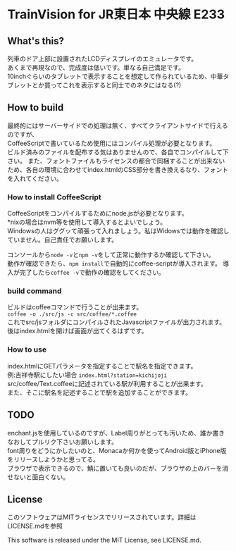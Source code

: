 # TrainVision for JR東日本 中央線 E233

## What's this?
列車のドア上部に設置されたLCDディスプレイのエミュレータです。  
あくまで再現なので、完成度は低いです。単なる自己満足です。  
10inchぐらいのタブレットで表示することを想定して作られているため、中華タブレットとか買ってこれを表示すると同士でのネタにはなる(?)	

## How to build
最終的にはサーバーサイドでの処理は無く、すべてクライアントサイドで行えるのですが、  
CoffeeScriptで書いているため使用にはコンパイル処理が必要となります。  
ビルド済みのファイルを配布する気はありませんので、各自でコンパイルして下さい。
また、フォントファイルもライセンスの都合で同梱することが出来ないため、各自の環境に合わせてindex.htmlのCSS部分を書き換えるなり、フォントを入れてください。  

### How to install CoffeeScript
CoffeeScriptをコンパイルするためにnode.jsが必要となります。  
*nixの場合はnvm等を使用して導入するとよいでしょう。  
Windowsの人はググッて頑張って入れましょう。私はWidowsでは動作を確認していません。自己責任でお願いします。  

コンソールから`node -v`と`npm -v`をして正常に動作するか確認して下さい。  
動作が確認できたら、`npm install`で自動的にcoffee-scriptが導入されます。
導入が完了したら`coffee -v`で動作の確認をしてください。  

### build command
ビルドはcoffeeコマンドで行うことが出来ます。  
`coffee -o ./src/js -c src/coffee/*.coffee`  
これでsrc/jsフォルダにコンパイルされたJavascriptファイルが出力されます。  
後はindex.htmlを開けば画面が出てくるはずです。  

### How to use
index.htmlにGETパラメータを指定することで駅名を指定できます。  
例:吉祥寺駅にしたい場合 `index.html?station=kichijoji`  
src/coffee/Text.coffeeに記述されている駅が利用することが出来ます。  
また、そこに駅名を記述することで駅を追加することができます。  

## TODO
enchant.jsを使用しているのですが、Label周りがとっても汚いため、誰か書きなおしてプルリク下さいお願いします。  
font周りをどうにかしたいのと、Monacaか何かを使ってAndroid版とiPhone版をリリースしようかと思ってる。  
ブラウザで表示できるので、鯖に置いても良いのだが、ブラウザの上のバーを消せないと面白くない。  

## License
このソフトウェアはMITライセンスでリリースされています。詳細はLICENSE.mdを参照

This software is released under the MIT License, see LICENSE.md.  